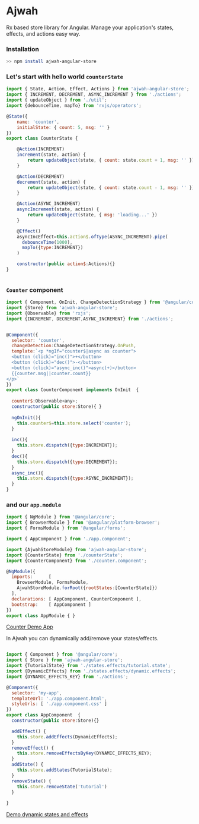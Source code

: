 # Ajwah
Rx based store library for Angular. Manage your application's states, effects, and actions easy way.


### Installation

```sh
>> npm install ajwah-angular-store

```

### Let's start with hello world `counterState`

```js
import { State, Action, Effect, Actions } from 'ajwah-angular-store';
import { INCREMENT, DECREMENT, ASYNC_INCREMENT } from './actions';
import { updateObject } from './util';
import {debounceTime, mapTo} from 'rxjs/operators';

@State({
    name: 'counter',
    initialState: { count: 5, msg: '' }
})
export class CounterState {

    @Action(INCREMENT)
    increment(state, action) {
        return updateObject(state, { count: state.count + 1, msg: '' })
    }

    @Action(DECREMENT)
    decrement(state, action) {
        return updateObject(state, { count: state.count - 1, msg: '' })
    }

    @Action(ASYNC_INCREMENT)
    asyncIncrement(state, action) {
        return updateObject(state, { msg: 'loading...' })
    }

    @Effect()
    asyncIncEffect=this.action$.ofType(ASYNC_INCREMENT).pipe(
      debounceTime(1000),
      mapTo({type:INCREMENT})
    )

    constructor(public action$:Actions){}
}



```

### `Counter` component

```js
import { Component, OnInit, ChangeDetectionStrategy } from '@angular/core';
import {Store} from 'ajwah-angular-store';
import {Observable} from 'rxjs';
import {INCREMENT, DECREMENT,ASYNC_INCREMENT} from './actions';


@Component({
  selector: 'counter',
  changeDetection:ChangeDetectionStrategy.OnPush,
  template:`<p *ngIf="counter$|async as counter">
  <button (click)="inc()">+</button>
  <button (click)="dec()">-</button>
  <button (click)="async_inc()">async(+)</button>
  {{counter.msg||counter.count}}
</p>`
})
export class CounterComponent implements OnInit  {
 
  counter$:Observable<any>;
  constructor(public store:Store){ }
  
  ngOnInit(){
    this.counter$=this.store.select('counter');
  }
  
  inc(){
    this.store.dispatch({type:INCREMENT});
  }
  dec(){
    this.store.dispatch({type:DECREMENT});
  }
  async_inc(){
    this.store.dispatch({type:ASYNC_INCREMENT});
  }
}


```

### and our `app.module`

```js
import { NgModule } from '@angular/core';
import { BrowserModule } from '@angular/platform-browser';
import { FormsModule } from '@angular/forms';

import { AppComponent } from './app.component';

import {AjwahStoreModule} from 'ajwah-angular-store';
import {CounterState} from './counterState';
import {CounterComponent} from './counter.component';

@NgModule({
  imports:      [ 
    BrowserModule, FormsModule, 
    AjwahStoreModule.forRoot({rootStates:[CounterState]}) 
  ],
  declarations: [ AppComponent, CounterComponent ],
  bootstrap:    [ AppComponent ]
})
export class AppModule { }

```

[Counter Demo App](https://stackblitz.com/edit/angular-ajwah-test?file=src%2Fapp%2FcounterState.ts)

In Ajwah you can dynamically add/remove your states/effects.

```js

import { Component } from '@angular/core';
import { Store } from 'ajwah-angular-store';
import {TutorialState} from './states.effects/tutorial.state';
import {DynamicEffects} from './states.effects/dynamic.effects';
import {DYNAMIC_EFFECTS_KEY} from './actions';

@Component({
  selector: 'my-app',
  templateUrl: './app.component.html',
  styleUrls: [ './app.component.css' ]
})
export class AppComponent  {
  constructor(public store:Store){}

  addEffect() {
    this.store.addEffects(DynamicEffects);
  }
  removeEffect() {
    this.store.removeEffectsByKey(DYNAMIC_EFFECTS_KEY);
  }
  addState() {
    this.store.addStates(TutorialState);
  }
  removeState() {
    this.store.removeState('tutorial')
  }
  
}

```

[Demo dynamic states and effects](https://stackblitz.com/edit/angular-ajwah-dynamicstates?file=src%2Fapp%2Fapp.component.ts)